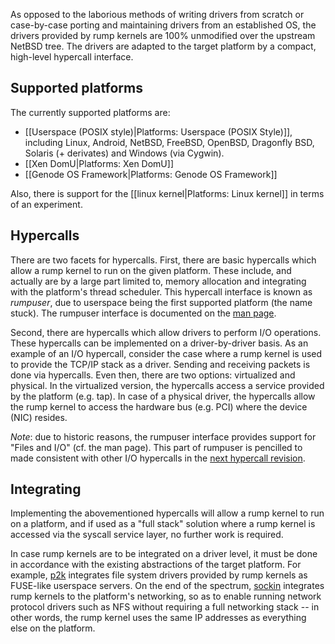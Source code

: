 As opposed to the laborious methods of writing drivers from scratch or
case-by-case porting and maintaining drivers from an established OS, the
drivers provided by rump kernels are 100% unmodified over the upstream
NetBSD tree.  The drivers are adapted to the target platform by a compact,
high-level hypercall interface.


Supported platforms
-------------------

The currently supported platforms are:

* [[Userspace (POSIX style)|Platforms: Userspace (POSIX Style)]],
  including Linux, Android, NetBSD, FreeBSD, OpenBSD, Dragonfly
  BSD, Solaris (+ derivates) and Windows (via Cygwin).
* [[Xen DomU|Platforms: Xen DomU]]
* [[Genode OS Framework|Platforms: Genode OS Framework]]

Also, there is support for the [[linux kernel|Platforms: Linux kernel]] in
terms of an experiment.

Hypercalls
----------

There are two facets for hypercalls.  First, there are basic hypercalls
which allow a rump kernel to run on the given platform.  These include,
and actually are by a large part limited to, memory allocation and
integrating with the platform's thread scheduler.  This hypercall
interface is known as _rumpuser_, due to userspace being the first
supported platform (the name stuck).  The rumpuser interface is documented on the
[man page](http://man.NetBSD.org//cgi-bin/man-cgi?rumpuser++NetBSD-current).

Second, there are hypercalls which allow drivers to perform I/O
operations.  These hypercalls can be implemented on a driver-by-driver
basis.  As an example of an I/O hypercall, consider the case where a
rump kernel is used to provide the TCP/IP stack as a driver.  Sending
and receiving packets is done via hypercalls.  Even then, there are 
two options: virtualized and physical.  In the virtualized version, 
the hypercalls access a service provided by the platform (e.g. tap).
In case of a physical driver, the hypercalls allow the rump kernel to
access the hardware bus (e.g. PCI) where the device (NIC) resides.

_Note_: due to historic reasons, the rumpuser interface provides support for
"Files and I/O" (cf. the man page).  This part of rumpuser is pencilled
to made consistent with other I/O hypercalls in the
[next hypercall revision](http://repo.rumpkernel.org/buildrump.sh/issues/59).

Integrating
-----------

Implementing the abovementioned hypercalls will allow a rump kernel to
run on a platform, and if used as a "full stack" solution where a rump
kernel is accessed via the syscall service layer, no further work is
required.

In case rump kernels are to be integrated on a driver level, it must be
done in accordance with the existing abstractions of the target platform.
For example, [p2k](http://nxr.netbsd.org/xref/src/lib/libp2k/)
integrates file system drivers provided by rump kernels
as FUSE-like userspace servers.  On the end of the spectrum,
[sockin](http://nxr.netbsd.org/xref/src/sys/rump/net/lib/libsockin/)
integrates rump kernels to the platform's networking, so as to enable running
network protocol drivers such as NFS without requiring a full networking
stack -- in other words, the rump kernel uses the same IP addresses as everything else on the platform.